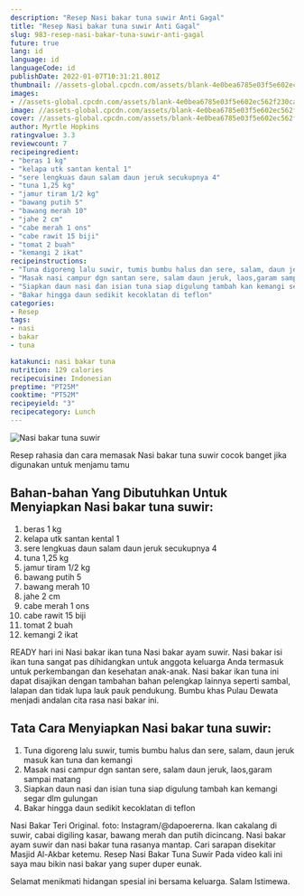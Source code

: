 ```yaml
---
description: "Resep Nasi bakar tuna suwir Anti Gagal"
title: "Resep Nasi bakar tuna suwir Anti Gagal"
slug: 983-resep-nasi-bakar-tuna-suwir-anti-gagal
future: true
lang: id
language: id
languageCode: id
publishDate: 2022-01-07T10:31:21.801Z 
thumbnail: //assets-global.cpcdn.com/assets/blank-4e0bea6785e03f5e602ec562f230caae08da540cada707380b4fe1bbebba43da.png
images:
- //assets-global.cpcdn.com/assets/blank-4e0bea6785e03f5e602ec562f230caae08da540cada707380b4fe1bbebba43da.png
image: //assets-global.cpcdn.com/assets/blank-4e0bea6785e03f5e602ec562f230caae08da540cada707380b4fe1bbebba43da.png
cover: //assets-global.cpcdn.com/assets/blank-4e0bea6785e03f5e602ec562f230caae08da540cada707380b4fe1bbebba43da.png
author: Myrtle Hopkins
ratingvalue: 3.3
reviewcount: 7
recipeingredient:
- "beras 1 kg"
- "kelapa utk santan kental 1"
- "sere lengkuas daun salam daun jeruk secukupnya 4"
- "tuna 1,25 kg"
- "jamur tiram 1/2 kg"
- "bawang putih 5"
- "bawang merah 10"
- "jahe 2 cm"
- "cabe merah 1 ons"
- "cabe rawit 15 biji"
- "tomat 2 buah"
- "kemangi 2 ikat"
recipeinstructions:
- "Tuna digoreng lalu suwir, tumis bumbu halus dan sere, salam, daun jeruk masuk kan tuna dan kemangi"
- "Masak nasi campur dgn santan sere, salam daun jeruk, laos,garam sampai matang"
- "Siapkan daun nasi dan isian tuna siap digulung tambah kan kemangi segar dlm gulungan"
- "Bakar hingga daun sedikit kecoklatan di teflon"
categories:
- Resep
tags:
- nasi
- bakar
- tuna

katakunci: nasi bakar tuna 
nutrition: 129 calories
recipecuisine: Indonesian
preptime: "PT25M"
cooktime: "PT52M"
recipeyield: "3"
recipecategory: Lunch
---
```



![Nasi bakar tuna suwir](//assets-global.cpcdn.com/assets/blank-4e0bea6785e03f5e602ec562f230caae08da540cada707380b4fe1bbebba43da.png)

Resep rahasia dan cara memasak  Nasi bakar tuna suwir cocok banget jika digunakan untuk menjamu tamu

<!--inarticleads1-->

## Bahan-bahan Yang Dibutuhkan Untuk Menyiapkan Nasi bakar tuna suwir:

1. beras 1 kg
1. kelapa utk santan kental 1
1. sere lengkuas daun salam daun jeruk secukupnya 4
1. tuna 1,25 kg
1. jamur tiram 1/2 kg
1. bawang putih 5
1. bawang merah 10
1. jahe 2 cm
1. cabe merah 1 ons
1. cabe rawit 15 biji
1. tomat 2 buah
1. kemangi 2 ikat

READY hari ini Nasi bakar ikan tuna Nasi bakar ayam suwir. Nasi bakar isi ikan tuna sangat pas dihidangkan untuk anggota keluarga Anda termasuk untuk perkembangan dan kesehatan anak-anak. Nasi bakar ikan tuna ini dapat disajikan dengan tambahan bahan pelengkap lainnya seperti sambal, lalapan dan tidak lupa lauk pauk pendukung. Bumbu khas Pulau Dewata menjadi andalan cita rasa nasi bakar ini. 

<!--inarticleads2-->

## Tata Cara Menyiapkan Nasi bakar tuna suwir:

1. Tuna digoreng lalu suwir, tumis bumbu halus dan sere, salam, daun jeruk masuk kan tuna dan kemangi
1. Masak nasi campur dgn santan sere, salam daun jeruk, laos,garam sampai matang
1. Siapkan daun nasi dan isian tuna siap digulung tambah kan kemangi segar dlm gulungan
1. Bakar hingga daun sedikit kecoklatan di teflon


Nasi Bakar Teri Original. foto: Instagram/@dapoererna. Ikan cakalang di suwir, cabai digiling kasar, bawang merah dan putih dicincang. Nasi bakar ayam suwir dan nasi bakar tuna rasanya mantap. Cari sarapan disekitar Masjid Al-Akbar ketemu. Resep Nasi Bakar Tuna Suwir Pada video kali ini saya mau bikin nasi bakar yang super duper eunak. 

Selamat menikmati hidangan spesial ini bersama keluarga. Salam Istimewa.
